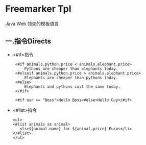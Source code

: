 Freemarker Tpl
=====================================
Java Web 领先的模板语言

## 一.指令Directs
* <#if>指令
   ```freemarker 
    <#if animals.python.price < animals.elephant.price>
        Pythons are cheaper than elephants today.
    <#elseif animals.python.price > animals.elephant.price>
        Elephants are cheaper than pythons today.
    <#else>
        Elephants and pythons cost the same today.
    </#if>

    <#if usr == "Boss">Hello Boss<#else>Hello Guy</#if>
   ```
* <#list>指令
    ```freemarker
    <ul>
    <#list animals as animal>
       <li>${animal.name} for ${animal.price} Euros</li>
    </#list>
    </ul>
    ```

      
